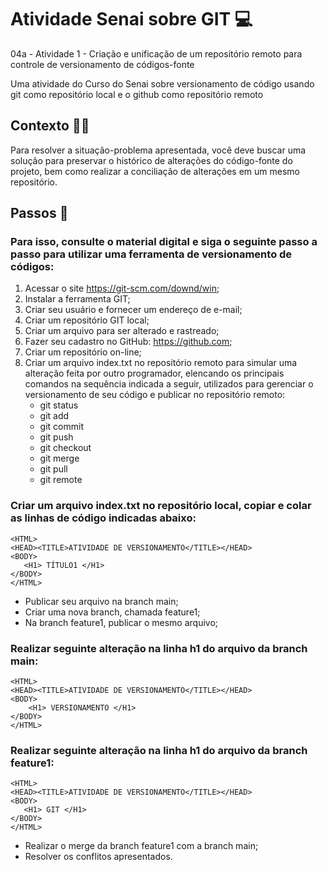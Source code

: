 # Atividade Senai sobre GIT 💻
04a - Atividade 1 - Criação e unificação de um repositório remoto para controle de versionamento de códigos-fonte 

Uma atividade do Curso do Senai sobre versionamento de código usando git como repositório local e o github como repositório remoto

## Contexto 👨‍💻
Para resolver a situação-problema apresentada, você deve buscar uma solução para preservar o histórico de alterações do código-fonte do projeto, bem como realizar a conciliação de alterações em um mesmo repositório.

## Passos 📖
### Para isso, consulte o material digital e siga o seguinte passo a passo para utilizar uma ferramenta de versionamento de códigos:
1. Acessar o site https://git-scm.com/downd/win;
2. Instalar a ferramenta GIT;
3. Criar seu usuário e fornecer um endereço de e-mail;
4. Criar um repositório GIT local;
5. Criar um arquivo para ser alterado e rastreado;
6. Fazer seu cadastro no GitHub: https://github.com;
7. Criar um repositório on-line;
8. Criar um arquivo index.txt no repositório remoto para simular uma alteração feita por outro programador, elencando os principais comandos na sequência indicada a seguir, utilizados para gerenciar o versionamento de seu código e publicar no repositório remoto:
   * git status
   * git add
   * git commit
   * git push
   * git checkout
   * git merge
   * git pull
   * git remote

### Criar um arquivo index.txt no repositório local, copiar e colar as linhas de código indicadas abaixo:
```
<HTML>
<HEAD><TITLE>ATIVIDADE DE VERSIONAMENTO</TITLE></HEAD>
<BODY>
   <H1> TÍTULO1 </H1>
</BODY>
</HTML>
```
* Publicar seu arquivo na branch main;
* Criar uma nova branch, chamada feature1;
* Na branch feature1, publicar o mesmo arquivo;
### Realizar seguinte alteração na linha h1 do arquivo da branch main:
```
<HTML>
<HEAD><TITLE>ATIVIDADE DE VERSIONAMENTO</TITLE></HEAD>
<BODY>
    <H1> VERSIONAMENTO </H1>
</BODY>
</HTML>
```

### Realizar seguinte alteração na linha h1 do arquivo da branch feature1:
```
<HTML>
<HEAD><TITLE>ATIVIDADE DE VERSIONAMENTO</TITLE></HEAD>
<BODY>
   <H1> GIT </H1>
</BODY>
</HTML>
```

* Realizar o merge da branch feature1 com a branch main;
* Resolver os conflitos apresentados.
